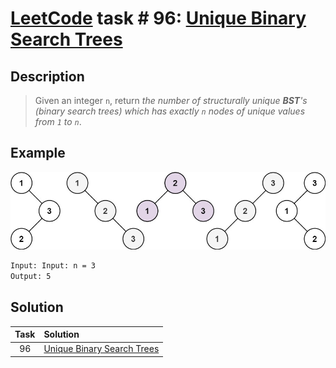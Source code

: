 # [LeetCode][leetcode] task # 96: [Unique Binary Search Trees][task]

Description
-----------

> Given an integer `n`, return _the number of structurally unique **BST**'s (binary search trees)
> which has exactly `n` nodes of unique values from `1` to `n`_.

 Example
-------

![tree.png](image/tree.png)

```sh
Input: Input: n = 3
Output: 5
```

Solution
--------

| Task | Solution                               |
|:----:|:---------------------------------------|
|  96  | [Unique Binary Search Trees][solution] |


[leetcode]: <http://leetcode.com/>
[task]: <https://leetcode.com/problems/unique-binary-search-trees/>
[solution]: <https://github.com/wellaxis/praxis-leetcode/blob/main/src/main/java/com/witalis/praxis/leetcode/task/h1/p96/option/Practice.java>
